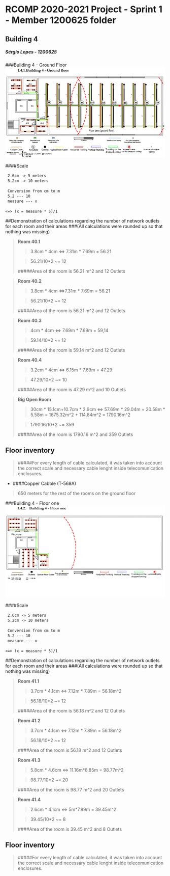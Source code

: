 RCOMP 2020-2021 Project - Sprint 1 - Member 1200625 folder
===========================================

## Building 4 ####
##### Sérgio Lopes - 1200625 ###

###Building 4 - Ground Floor
![Building4_ground_floor.jpg](Building4_ground_floor.jpg)

####Scale
```
 2.6cm -> 5 meters
 5.2cm -> 10 meters
 
 Conversion from cm to m
 5.2 --- 10
 measure --- x

<=> (x = measure * 5)/1
```

##Demonstration of calculations regarding the number of network outlets for each room and their areas
###(All calculations were rounded up so that nothing was missing)

>**Room 40.1**
>   >3.8cm * 4cm
>   ><=> 7.31m * 7.69m = 56.21
>
>   >56.21/10*2 ~= 12
>
>#####Area of the room is 56.21 m^2 and 12 Outlets

>**Room 40.2**
>   >3.8cm * 4cm
>   ><=>7.31m * 7.69m = 56.21
>
>   >56.21/10*2 ~= 12
>
>#####Area of the room is 56.21 m^2 and 12 Outlets

>**Room 40.3**
>   >4cm * 4cm
>   ><=> 7.69m * 7.69m = 59,14
> 
>   >59.14/10*2 ~= 12
> 
>#####Area of the room is 59.14 m^2 and 12 Outlets

>**Room 40.4**
>   >3.2cm * 4cm 
>   ><=> 6.15m * 7.69m = 47.29
> 
>   >47.29/10*2 ~= 10
> 
>#####Area of the room is 47.29 m^2 and 10 Outlets

>**Big Open Room**
>   >30cm * 15.1cm+10.7cm * 2.9cm
>   ><=> 57.69m * 29.04m + 20.58m * 5.58m = 1675.32m^2 + 114.84m^2 = 1790.16m^2
> 
>   >1790.16/10*2 ~= 359
> 
>#####Area of the room is 1790.16 m^2 and 359 Outlets

## Floor inventory

>#####For every length of cable calculated, it was taken into account the correct scale and necessary cable lenght inside telecomunication enclosures.

* ####Copper Cabble (T-568A)
>650 meters for the rest of the rooms on the ground floor

###Building 4 - Floor one
![Building4_floor_one.jpg](Building4_floor_one.jpg)

####Scale
```
 2.6cm -> 5 meters
 5.2cm -> 10 meters
 
 Conversion from cm to m
 5.2 --- 10
 measure --- x

<=> (x = measure * 5)/1
```

##Demonstration of calculations regarding the number of network outlets for each room and their areas
###(All calculations were rounded up so that nothing was missing)

>**Room 41.1**
>   >3.7cm * 4.1cm 
>   ><=> 7.12m * 7.89m = 56.18m^2
> 
>   >56.18/10*2 ~= 12
> 
>#####Area of the room is 56.18 m^2 and 12 Outlets

> **Room 41.2**
>   >3.7cm * 4.1cm
>   ><=> 7.12m * 7.89m = 56.18m^2
> 
>   >56.18/10*2 ~= 12
> 
>####Area of the room is 56.18 m^2 and 12 Outlets

> **Room 41.3**
>   >5.8cm * 4.6cm
>   ><=> 11.16m*8.85m = 98.77m^2
> 
>   >98.77/10*2 ~= 20
> 
>####Area of the room is 98.77 m^2 and 20 Outlets

>**Room 41.4**
>   >2.6cm * 4.1cm
>   ><=> 5m*7.89m = 39.45m^2
> 
>   >39.45/10*2 ~= 8
> 
>####Area of the room is 39.45 m^2 and 8 Outlets

## Floor inventory

>#####For every length of cable calculated, it was taken into account the correct scale and necessary cable lenght inside telecomunication enclosures.
